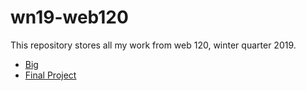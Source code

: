 # wn19-web120

This repository stores all my work from web 120, winter quarter 2019.
- [Big](https://github.com/dansjack/wn19-web120/tree/master/big)
- [Final Project](https://github.com/dansjack/wn19-web120/tree/master/fp)
